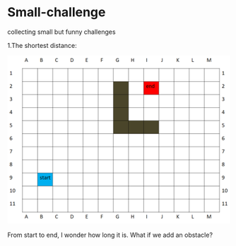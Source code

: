 # Small-challenge
collecting small but funny challenges

1.The shortest distance:

![pic](https://github.com/Shimdu/Small-challenge/raw/master/Screenshots/mapDistance.png)

From start to end, I wonder how long it is. What if we add an obstacle? 
